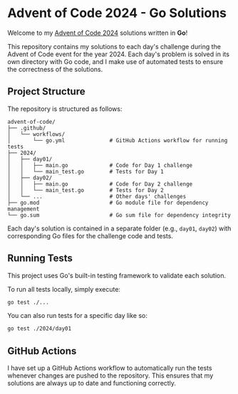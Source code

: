 # Advent of Code 2024 - Go Solutions

Welcome to my [Advent of Code 2024](https://adventofcode.com/2024) solutions written in **Go**!

This repository contains my solutions to each day's challenge during the Advent of Code event for the year 2024. Each day's problem is solved in its own directory with Go code, and I make use of automated tests to ensure the correctness of the solutions.

## Project Structure

The repository is structured as follows:

```
advent-of-code/
├── .github/
│   └── workflows/
│       └── go.yml              # GitHub Actions workflow for running tests
├── 2024/
│   ├── day01/
│   │   ├── main.go             # Code for Day 1 challenge
│   │   └── main_test.go        # Tests for Day 1
│   ├── day02/
│   │   ├── main.go             # Code for Day 2 challenge
│   │   └── main_test.go        # Tests for Day 2
│   └── ...                     # Other days' challenges
├── go.mod                      # Go module file for dependency management
└── go.sum                      # Go sum file for dependency integrity
```

Each day's solution is contained in a separate folder (e.g., `day01`, `day02`) with corresponding Go files for the challenge code and tests.

## Running Tests

This project uses Go's built-in testing framework to validate each solution.

To run all tests locally, simply execute:
```bash
go test ./...
```

You can also run tests for a specific day like so:
```bash
go test ./2024/day01
```

## GitHub Actions

I have set up a GitHub Actions workflow to automatically run the tests whenever changes are pushed to the repository. This ensures that my solutions are always up to date and functioning correctly.
